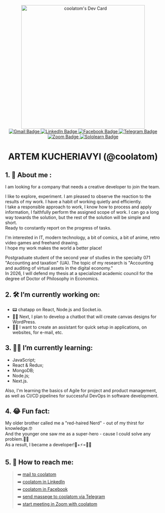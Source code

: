 <div id="header" align="center">
<a href="https://app.daily.dev/coolatom"><img src="https://api.daily.dev/devcards/c7ad859a6afd4d5c8853aae8001ff794.png?r=pb6" width="400" alt="coolatom's Dev Card"/></a>
</div>
<div id="badges" align="center">
<a href="mailto:artemkucheriaviy@gmail.com?Subject=Hello from GitHub!">
<img src="https://img.shields.io/badge/Gmail-D14836?style=for-the-badge&logo=gmail&logoColor=white" alt="Gmail Badge"/>
</a>
<a href="https://www.linkedin.com/in/artemkucheriavyi" target="_blank">
<img src="https://img.shields.io/badge/LinkedIn-0077B5?style=for-the-badge&logo=linkedin&logoColor=white" alt="LinkedIn Badge"/>
</a>
<a href="https://www.facebook.com/artem.kucheriavyi/" target="_blank">
<img src="https://img.shields.io/badge/Facebook-1877F2?style=for-the-badge&logo=facebook&logoColor=white" alt="Facebook Badge"/>
</a>
<a href="https://t.me/kartemo" target="_blank">
<img src="https://img.shields.io/badge/Telegram-2CA5E0?style=for-the-badge&logo=telegram&logoColor=white" alt="Telegram Badge"/>
</a>
<a href="https://us04web.zoom.us/j/9920662363?pwd=R2FyUVBkZVhpRWNmZDcxNVBrUUM2Zz09" target="_blank">
<img src="https://img.shields.io/badge/Zoom-2D8CFF?style=for-the-badge&logo=zoom&logoColor=white" alt="Zoom Badge"/>
</a>
<a href="https://www.sololearn.com/profile/1063802" target="_blank">
<img src="https://img.shields.io/badge/-Sololearn-3a464b?style=for-the-badge&logo=Sololearn&logoColor=white" alt="Sololearn Badge"/>
</a>
</div>
<div id="name" align="center">
<h1>ARTEM KUCHERIAVYI (@coolatom)</h1>
</div>
<div id="about" align="left">
<h2>1. 🤵 About me :</h2>
	<p>I am looking for a company that needs a creative developer to join the team.</p>
	<p>I like to explore, experiment. I am pleased to observe the reaction to the results of my work. I have a habit of working quietly and efficiently.
	<br />I take a responsible approach to work, I know how to process and apply information, I faithfully perform the assigned scope of work. I can go a long way towards the solution, but the rest of the solution will be simple and short.
	<br />Ready to constantly report on the progress of tasks.</p>
	<p>I'm interested in IT, modern technology, a bit of comics, a bit of anime, retro video games and freehand drawing.
	<br />I hope my work makes the world a better place!</p>
	<p>Postgraduate student of the second year of studies in the specialty 071 "Accounting and taxation" (UA). The topic of my research is 		"Accounting and auditing of virtual assets in the digital economy."
	<br />In 2026, I will defend my thesis at a specialized academic council for the degree of Doctor of Philosophy in Economics.</p>
<h2>2. 🛠️ I’m currently working on:</h2>
	<ul>
	<li>📟 chatapp on React, Node.js and Socket.io.</li>
	<li>👨‍🎨 Next, I plan to develop a chatbot that will create canvas designs for WordPress.</li>
	<li>🧞‍♂️ I want to create an assistant for quick setup in applications, on websites, for e-mail, etc.</li>
	</ul>
<h2>3.	👨‍🎓 I’m currently learning:</h2>
	<ul>
	<li>JavaScript;</li>
	<li>React & Redux;</li>
	<li>MongoDB;</li>
	<li>Node.js;</li>
	<li>Next.js.</li>
	</ul>
	<p>Also, I'm learning the basics of Agile for project and product management, as well as CI/CD pipelines for
	successful DevOps in software development.</p>
<h2>4.	😂 Fun fact:</h2>
	<p>My older brother called me a "red-haired Nerd" - out of my thirst for knowledge.🤓	
	<br />And the younger one saw me as a super-hero - cause I could solve any problem.🦸‍♂️	
	<br />As a result, I became a developer!🔬+⚡=👨‍💻</p>
<h2>5.	📨 How to reach me:</h2></div>
<div id="contact" align="left"; margin=5>
	<blockquote>➡️	<a href="mailto:artemkucheriaviy@gmail.com?Subject=Hello from GitHub!">mail to 		coolatom</a>
	<br />  ➡️	<a href="https://www.linkedin.com/in/artemkucheriavyi" target="_blank">coolatom in LinkedIn</a>
	<br />  ➡️	<a href="https://www.facebook.com/artem.kucheriavyi/" target="_blank">coolatom in Facebook</a>
	<br />  ➡️	<a href="https://t.me/kartemo" target="_blank">send massege to coolatom via Telegram</a>
	<br />  ➡️	<a href="https://us04web.zoom.us/j/9920662363?pwd=R2FyUVBkZVhpRWNmZDcxNVBrUUM2Zz09" target="_blank">start meeting in Zoom with coolatom</a></blockquote>
</div>
</div>
